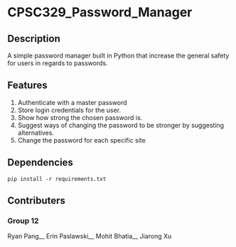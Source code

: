 # CPSC329_Password_Manager

## Description
A simple password manager built in Python that increase the general safety for users in regards to passwords.


## Features
1. Authenticate with a master password
2. Store login credentials for the user.
3. Show how strong the chosen password is.
4. Suggest ways of changing the password to be stronger by suggesting alternatives.
5. Change the password for each specific site


## Dependencies
```
pip install -r requirements.txt
```

## Contributers
### Group 12
Ryan Pang__
Erin Paslawski__
Mohit Bhatia__
Jiarong Xu
